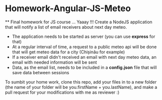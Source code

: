 # Homework-Angular-JS-Meteo

** Final homework for JS course ... Yaaay !!!
Create a NodeJS application that will notify a list of email receivers about next day meteo.
- The application needs to be started as server (you can use **express** for that)
- At a regular interval of time, a request to a public meteo api will be done that will get meteo data for a city (Chișinău for example)
- If a receiver email didn't received an email with next day meteo data, an email with needed information will be sent
- Data, as the email list, needs to be included in a **config.json** file that will save data between sessions

To sumbit your home work, clone this repo, add your files in to a new folder (the name of your folder will be you.firstName + you.lastName), and make a pull request for your modifications with me as reviewer :)

